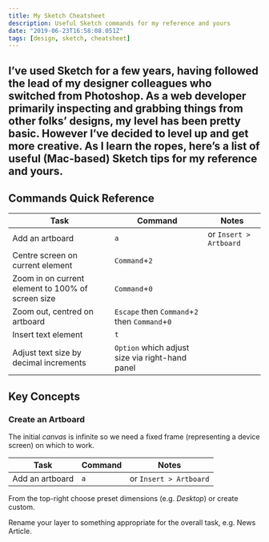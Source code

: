 ```yaml
---
title: My Sketch Cheatsheet
description: Useful Sketch commands for my reference and yours
date: "2019-06-23T16:58:08.051Z"
tags: [design, sketch, cheatsheet]
---
```

I’ve used Sketch for a few years, having followed the lead of my designer colleagues who switched from Photoshop. As a web developer primarily inspecting and grabbing things from other folks’ designs, my level has been pretty basic. However I’ve decided to level up and get more creative. As I learn the ropes, here’s a list of useful (Mac-based) Sketch tips for my reference and yours.
---

## Commands Quick Reference

| Task            |      Command      |  Notes              |
|-----------------|-------------------|---------------------|
| Add an artboard | `a`               | or `Insert > Artboard` |
| Centre screen on current element | `Command`+`2`               | |
| Zoom in on current element to 100% of screen size | `Command`+`0`               | |
| Zoom out, centred on artboard | `Escape` then `Command`+`2` then `Command`+`0`               | |
| Insert text element | `t`               | |
| Adjust text size by decimal increments | `Option` which adjust size via right-hand panel               | |




## Key Concepts

### Create an Artboard

The initial _canvas_ is infinite so we need a fixed frame (representing a device screen) on which to work. 

| Task            |      Command      |  Notes              |
|-----------------|-------------------|---------------------|
| Add an artboard | `a`               | or `Insert > Artboard` |

From the top-right choose preset dimensions (e.g. _Desktop_) or create custom.

Rename your layer to something appropriate for the overall task, e.g. News Article.
